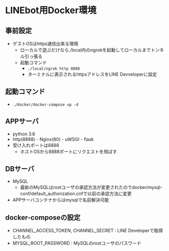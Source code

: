 # LINEbot用Docker環境
## 事前設定
* ゲストOSはhttps通信出来る環境
  * ローカルで遊ぶだけなら./local内のngrokを起動してローカルまでトンネル引っ張る
  * 起動コマンド
    * ```./local/ngrok http 8888```
    * ターミナルに表示されるhttpsアドレスをLINE Devveloperに設定
## 起動コマンド
  * ```./docker/docker-compose up -d```

## APPサーバ
* python 3.6
* http(8888) - Nginx(80) - uWSGI - flask
* 受け入れポートは8888
  * ホストOSから8888ポートにリクエストを飛ばす

## DBサーバ
* MySQL
  * 最新のMySQLはrootユーザの承認方法が変更されたのでdocker/mysql-conf/default_authorization.cnfで以前の承認方法に変更
* APPサーバコンテナからはmysqlで名前解決可能

## docker-composeの設定
* CHANNEL_ACCESS_TOKEN, CHANNEL_SECRET : LINE Developerで取得したもの
* MYSQL_ROOT_PASSWORD : MySQLのrootユーザのパスワード
